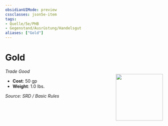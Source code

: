 ```yaml
---
obsidianUIMode: preview
cssclasses: json5e-item
tags:
- Quelle/5e/PHB
- Gegenstand/Ausrüstung/Handelsgut
aliases: ["Gold"]
---
```

# Gold
*Trade Good*  
<img src="Symbolik/Gegenstände.webp" align="right" width="150">

- **Cost**: 50 gp
- **Weight**: 1.0 lbs.

*Source: SRD / Basic Rules*